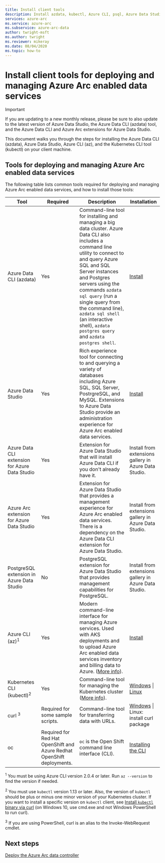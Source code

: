 ```yaml
---
title: Install client tools
description: Install azdata, kubectl, Azure CLI, psql, Azure Data Studio (Insiders), and the Arc extension for Azure Data Studio
services: azure-arc
ms.service: azure-arc
ms.subservice: azure-arc-data
author: twright-msft
ms.author: twright
ms.reviewer: mikeray
ms.date: 08/04/2020
ms.topic: how-to
---
```


# Install client tools for deploying and managing Azure Arc enabled data services

> [!IMPORTANT]
> If you are updating to a new monthly release, please be sure to also update to the latest version of Azure Data Studio, the Azure Data CLI (azdata) tool, and the Azure Data CLI and Azure Arc extensions for Azure Data Studio.

This document walks you through the steps for installing the Azure Data CLI (azdata), Azure Data Studio, Azure CLI (az), and the Kubernetes CLI tool (kubectl) on your client machine.

## Tools for deploying and managing Azure Arc enabled data services 

The following table lists common tools required for deploying and managing Azure Arc enabled data services, and how to install those tools:

| Tool | Required | Description | Installation |
|---|---|---|---|
| Azure Data CLI (azdata) | Yes | Command-line tool for installing and managing a big data cluster. Azure Data CLI also includes a command line utility to connect to and query Azure SQL and SQL Server instances and Postgres servers using the commands `azdata sql query` (run a single query from the command line), `azdata sql shell` (an interactive shell), `azdata postgres query` and `azdata postgres shell`. | [Install](/sql/azdata/install/deploy-install-azdata?toc=/azure/azure-arc/data/toc.json&bc=/azure/azure-arc/data/breadcrumb/toc.json) |
| Azure Data Studio | Yes | Rich experience tool for connecting to and querying a variety of databases including Azure SQL, SQL Server, PostrgreSQL, and MySQL. Extensions to Azure Data Studio provide an administration experience for Azure Arc enabled data services. | [Install](https://aka.ms/getazuredatastudio) |
| Azure Data CLI extension for Azure Data Studio | Yes | Extension for Azure Data Studio that will install Azure Data CLI if you don't already have it.| Install from extensions gallery in Azure Data Studio.|
| Azure Arc extension for Azure Data Studio | Yes | Extension for Azure Data Studio that provides a management experience for Azure Arc enabled data services. There is a dependency on the Azure Data CLI extension for Azure Data Studio. | Install from extensions gallery in Azure Data Studio.|
| PostgreSQL extension in Azure Data Studio | No | PostgreSQL extension for Azure Data Studio that provides management capabilities for PostgreSQL. | <!--{need link} [Install](../azure-data-studio/data-virtualization-extension.md) --> Install from extensions gallery in Azure Data Studio.|
| Azure CLI (az)<sup>1</sup> | Yes | Modern command-line interface for managing Azure services. Used with AKS deployments and to upload Azure Arc enabled data services inventory and billing data to Azure. ([More info](/cli/azure/?view=azure-cli-latest&preserve-view=true)). | [Install](/cli/azure/install-azure-cli?view=azure-cli-latest&preserve-view=true) |
| Kubernetes CLI (kubectl)<sup>2</sup> | Yes | Command-line tool for managing the Kubernetes cluster ([More info](https://kubernetes.io/docs/tasks/tools/install-kubectl/)). | [Windows](https://kubernetes.io/docs/tasks/tools/install-kubectl/#install-with-powershell-from-psgallery) \| [Linux](https://kubernetes.io/docs/tasks/tools/install-kubectl/#install-using-native-package-management) |
| curl <sup>3</sup> | Required for some sample scripts. | Command-line tool for transferring data with URLs. | [Windows](https://curl.haxx.se/windows/) \| Linux: install curl package |
| oc | Required for Red Hat OpenShift and Azure Redhat OpenShift deployments. |`oc` is the Open Shift command line interface (CLI). | [Installing the CLI](https://docs.openshift.com/container-platform/4.4/cli_reference/openshift_cli/getting-started-cli.html#installing-the-cli)



<sup>1</sup> You must be using Azure CLI version 2.0.4 or later. Run `az --version` to find the version if needed.

<sup>2</sup> You must use `kubectl` version 1.13 or later. Also, the version of `kubectl` should be plus or minus one minor version of your Kubernetes cluster. If you want to install a specific version on `kubectl` client, see [Install `kubectl` binary via curl](https://kubernetes.io/docs/tasks/tools/install-kubectl/#install-kubectl-binary-using-curl) (on Windows 10, use cmd.exe and not Windows PowerShell to run curl).

<sup>3</sup> If you are using PowerShell, curl is an alias to the Invoke-WebRequest cmdlet.

## Next steps

[Deploy the Azure Arc data controller](create-data-controller.md)
